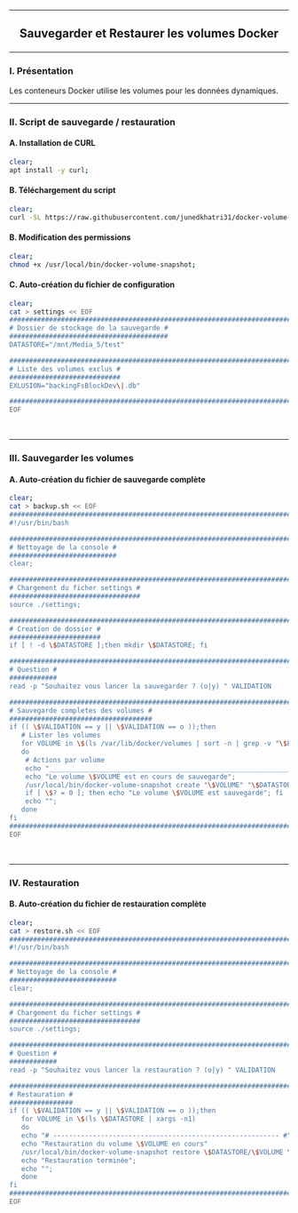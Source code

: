 ----------------------------------------------------------------------------------------------------------------------------------------------------------------------------------------------
## <p align='center'> Sauvegarder et Restaurer les volumes Docker </p>

----------------------------------------------------------------------------------------------------------------------------------------------------------------------------------------------
### I. Présentation
Les conteneurs Docker utilise les volumes pour les données dynamiques.

----------------------------------------------------------------------------------------------------------------------------------------------------------------------------------------------
### II. Script de sauvegarde / restauration
#### A. Installation de CURL
```bash
clear;
apt install -y curl;
```
#### B. Téléchargement du script
```bash
clear;
curl -SL https://raw.githubusercontent.com/junedkhatri31/docker-volume-snapshot/main/docker-volume-snapshot -o /usr/local/bin/docker-volume-snapshot;
```

#### B. Modification des permissions
```bash
clear;
chmod +x /usr/local/bin/docker-volume-snapshot;
```

#### C. Auto-création du fichier de configuration
```bash
clear;
cat > settings << EOF
#######################################################################################################################
# Dossier de stockage de la sauvegarde #
########################################
DATASTORE="/mnt/Media_5/test"

#######################################################################################################################
# Liste des volumes exclus #
############################
EXLUSION="backingFsBlockDev\|.db"

#######################################################################################################################
EOF
```

<br />

----------------------------------------------------------------------------------------------------------------------------------------------------------------------------------------------
### III. Sauvegarder les volumes
#### A. Auto-création du fichier de sauvegarde complète
```bash
clear;
cat > backup.sh << EOF
#######################################################################################################################
#!/usr/bin/bash

#######################################################################################################################
# Nettoyage de la console #
###########################
clear;

#######################################################################################################################
# Chargement du ficher settings #
#################################
source ./settings;

#######################################################################################################################
# Creation de dossier #
#######################
if [ ! -d \$DATASTORE ];then mkdir \$DATASTORE; fi

#######################################################################################################################
# Question #
############
read -p "Souhaitez vous lancer la sauvegarder ? (o|y) " VALIDATION

#######################################################################################################################
# Sauvegarde completes des volumes #
####################################
if (( \$VALIDATION == y || \$VALIDATION == o ));then
   # Lister les volumes
   for VOLUME in \$(ls /var/lib/docker/volumes | sort -n | grep -v "\$EXLUSION")
   do
    # Actions par volume
    echo "___________________________________________________________________________________________________________"
    echo "Le volume \$VOLUME est en cours de sauvegarde";
    /usr/local/bin/docker-volume-snapshot create "\$VOLUME" "\$DATASTORE/\$VOLUME.tar" 1>/dev/null;
    if [ \$? = 0 ]; then echo "Le volume \$VOLUME est sauvegardé"; fi
    echo "";
   done
fi
#######################################################################################################################
EOF
```

<br />

----------------------------------------------------------------------------------------------------------------------------------------------------------------------------------------------
### IV. Restauration
#### B. Auto-création du fichier de restauration complète
```bash
clear;
cat > restore.sh << EOF
#######################################################################################################################
#!/usr/bin/bash

#######################################################################################################################
# Nettoyage de la console #
###########################
clear;

#######################################################################################################################
# Chargement du ficher settings #
#################################
source ./settings;

#######################################################################################################################
# Question #
############
read -p "Souhaitez vous lancer la restauration ? (o|y) " VALIDATION

#######################################################################################################################
# Restauration #
################
if (( \$VALIDATION == y || \$VALIDATION == o ));then
   for VOLUME in \$(ls \$DATASTORE | xargs -n1)
   do
   echo "# --------------------------------------------------------- #"
   echo "Restauration du volume \$VOLUME en cours"
   /usr/local/bin/docker-volume-snapshot restore \$DATASTORE/\$VOLUME \$VOLUME 1>/dev/null;
   echo "Restauration terminée";
   echo "";
   done
fi
#######################################################################################################################
EOF
```
